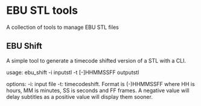 EBU STL tools
=============

A collection of tools to manage EBU STL files

EBU Shift
---------

A simple tool to generate a timecode shifted version of a STL with a CLI.

usage: ebu_shift -i inputstl -t [-]HHMMSSFF outputstl

options:
	-i: input file
	-t: timecodeshift. Format is (-)HHMMSSFF where HH is hours, MM is minutes, SS is seconds and FF frames. A negative value will delay subtitles as a positive value will display them sooner.